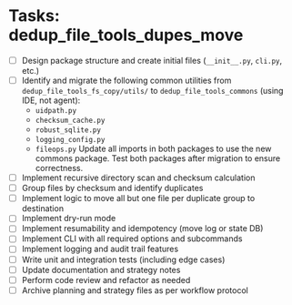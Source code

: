 # Tasks: dedup_file_tools_dupes_move

- [ ] Design package structure and create initial files (`__init__.py`, `cli.py`, etc.)
- [ ] Identify and migrate the following common utilities from `dedup_file_tools_fs_copy/utils/` to `dedup_file_tools_commons` (using IDE, not agent):
    - `uidpath.py`
    - `checksum_cache.py`
    - `robust_sqlite.py`
    - `logging_config.py`
    - `fileops.py`
  Update all imports in both packages to use the new commons package. Test both packages after migration to ensure correctness.
- [ ] Implement recursive directory scan and checksum calculation
- [ ] Group files by checksum and identify duplicates
- [ ] Implement logic to move all but one file per duplicate group to destination
- [ ] Implement dry-run mode
- [ ] Implement resumability and idempotency (move log or state DB)
- [ ] Implement CLI with all required options and subcommands
- [ ] Implement logging and audit trail features
- [ ] Write unit and integration tests (including edge cases)
- [ ] Update documentation and strategy notes
- [ ] Perform code review and refactor as needed
- [ ] Archive planning and strategy files as per workflow protocol
